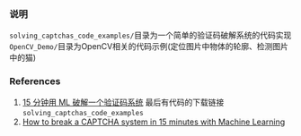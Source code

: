 ### 说明
`solving_captchas_code_examples/`目录为一个简单的验证码破解系统的代码实现  
`OpenCV_Demo/`目录为OpenCV相关的代码示例(定位图片中物体的轮廓、检测图片中的猫)  

### References
1. [15 分钟用 ML 破解一个验证码系统](http://python.jobbole.com/89004/) 最后有代码的下载链接`solving_captchas_code_examples`  
2. [How to break a CAPTCHA system in 15 minutes with Machine Learning](https://medium.com/@ageitgey/how-to-break-a-captcha-system-in-15-minutes-with-machine-learning-dbebb035a710)
